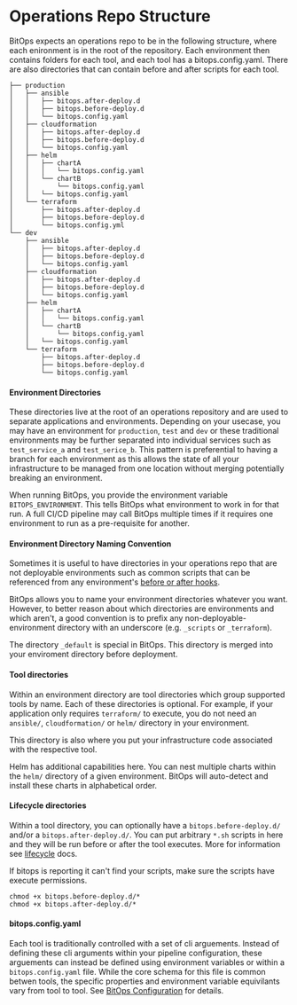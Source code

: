 # Operations Repo Structure
BitOps expects an operations repo to be in the following structure, where each enironment is in the root of the repository.  Each environment then contains folders for each tool, and each tool has a bitops.config.yaml.  There are also directories that can contain before and after scripts for each tool.
```
├── production
│   ├── ansible
│   │   ├── bitops.after-deploy.d
│   │   ├── bitops.before-deploy.d
│   │   └── bitops.config.yaml
│   ├── cloudformation
│   │   ├── bitops.after-deploy.d
│   │   ├── bitops.before-deploy.d
│   │   └── bitops.config.yaml
│   ├── helm
│   │   ├── chartA
│   │   │   └── bitops.config.yaml
│   │   └── chartB
│   │       └── bitops.config.yaml
│   │   └── bitops.config.yaml
│   └── terraform
│       ├── bitops.after-deploy.d
│       ├── bitops.before-deploy.d
│       └── bitops.config.yml
└── dev
    ├── ansible
    │   ├── bitops.after-deploy.d
    │   ├── bitops.before-deploy.d
    │   └── bitops.config.yaml
    ├── cloudformation
    │   ├── bitops.after-deploy.d
    │   ├── bitops.before-deploy.d
    │   └── bitops.config.yaml
    ├── helm
    │   ├── chartA
    │   │   └── bitops.config.yaml
    │   └── chartB
    │       └── bitops.config.yaml
    │   └── bitops.config.yaml
    └── terraform
        ├── bitops.after-deploy.d
        ├── bitops.before-deploy.d
        └── bitops.config.yaml
```
#### Environment Directories
These directories live at the root of an operations repository and are used to separate applications and environments. Depending on your usecase, you may have an environment for `production`, `test` and `dev` or these traditional environments may be further separated into individual services such as `test_service_a` and `test_serice_b`. This pattern is preferential to having a branch for each environment as this allows the state of all your infrastructure to be managed from one location without merging potentially breaking an environment.

When running BitOps, you provide the environment variable `BITOPS_ENVIRONMENT`. This tells BitOps what environment to work in for that run. A full CI/CD pipeline may call BitOps multiple times if it requires one environment to run as a pre-requisite for another.

#### Environment Directory Naming Convention
Sometimes it is useful to have directories in your operations repo that are not deployable environments such as common scripts that can be referenced from any environment's [before or after hooks](lifecycle.md).

BitOps allows you to name your environment directories whatever you want.  However, to better reason about which directories are environments and which aren't, a good convention is to prefix any non-deployable-environment directory with an underscore (e.g. `_scripts` or `_terraform`).  

The directory `_default` is special in BitOps.  This directory is merged into your enviroment directory before deployment.  

#### Tool directories
Within an environment directory are tool directories which group supported tools by name. Each of these directories is optional. For example, if your application only requires `terraform/` to execute, you do not need an `ansible/`, `cloudformation/` or `helm/` directory in your environment.

This directory is also where you put your infrastructure code associated with the respective tool.

Helm has additional capabilities here. You can nest multiple charts within the `helm/` directory of a given environment. BitOps will auto-detect and install these charts in alphabetical order.

#### Lifecycle directories
Within a tool directory, you can optionally have a `bitops.before-deploy.d/` and/or a `bitops.after-deploy.d/`. You can put arbitrary `*.sh` scripts in here and they will be run before or after the tool executes. More for information see [lifecycle](lifecycle.md) docs.

If bitops is reporting it can't find your scripts, make sure the scripts have execute permissions.
```
chmod +x bitops.before-deploy.d/*
chmod +x bitops.after-deploy.d/*
```

#### bitops.config.yaml
Each tool is traditionally controlled with a set of cli arguements. Instead of defining these cli arguments within your pipeline configuration, these arguements can instead be defined using environment variables or within a `bitops.config.yaml` file. While the core schema for this file is common betwen tools, the specific properties and environment variable equivilants vary from tool to tool. See [BitOps Configuration](configuration-base.md) for details.

